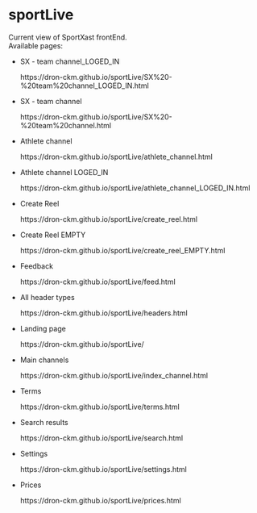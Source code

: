 # sportLive
Current view of SportXast frontEnd. </br>
Available pages:</br>
<ul>
<li>
<p>SX - team channel_LOGED_IN</p>
<a>https://dron-ckm.github.io/sportLive/SX%20-%20team%20channel_LOGED_IN.html</a>
</li>
<li>
<p>SX - team channel</p>
https://dron-ckm.github.io/sportLive/SX%20-%20team%20channel.html
</li>
<li>
<p>Athlete channel</p>
https://dron-ckm.github.io/sportLive/athlete_channel.html
</li>
<li>
<p>Athlete channel LOGED_IN</p>
https://dron-ckm.github.io/sportLive/athlete_channel_LOGED_IN.html
</li>
<li>
<p>Create Reel</p>
https://dron-ckm.github.io/sportLive/create_reel.html
</li>
<li>
<p>Create Reel EMPTY</p>
https://dron-ckm.github.io/sportLive/create_reel_EMPTY.html
</li>
<li>
<p>Feedback</p>
https://dron-ckm.github.io/sportLive/feed.html
</li>
<li>
<p>All header types</p>
https://dron-ckm.github.io/sportLive/headers.html
</li>
<li>
<p>Landing page</p>
https://dron-ckm.github.io/sportLive/
</li>
<li>
<p>Main channels</p>
https://dron-ckm.github.io/sportLive/index_channel.html
</li>
<li>
<p>Terms</p>
https://dron-ckm.github.io/sportLive/terms.html
</li>
<li>
<p>Search results</p>
https://dron-ckm.github.io/sportLive/search.html
</li>
<li>
<p>Settings</p>
https://dron-ckm.github.io/sportLive/settings.html
</li>
<li>
<p>Prices</p>
https://dron-ckm.github.io/sportLive/prices.html
</li>
</ul>
